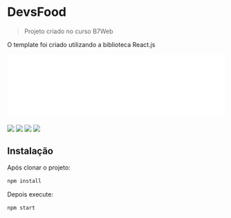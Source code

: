 # DevsFood
> Projeto criado no curso B7Web

O template foi criado utilizando a biblioteca React.js

![](logo.png)


<img src="https://img.shields.io/badge/react%20-%2320232a.svg?&style=for-the-badge&logo=react&logoColor=%2361DAFB" />

<img src="https://img.shields.io/badge/npm-CB3837?style=for-the-badge&logo=npm&logoColor=white" />

<img src="https://img.shields.io/badge/styled--components-DB7093?style=for-the-badge&logo=styled-components&logoColor=white" />

<img src="https://img.shields.io/badge/Redux-593D88?style=for-the-badge&logo=redux&logoColor=white" />

## Instalação

Após clonar o projeto:

```sh
npm install 
```

Depois execute:

```sh
npm start
```
